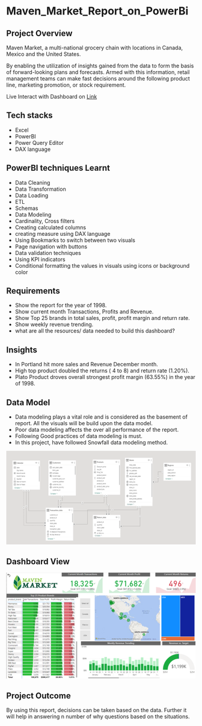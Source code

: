 # Maven_Market_Report_on_PowerBi

## Project Overview

  Maven Market, a multi-national grocery chain with locations in Canada, Mexico and the United States.

  By enabling the utilization of insights gained from the data to form the basis of forward-looking plans and forecasts. Armed with this information, retail management teams can make fast decisions around the 
  following product line, marketing promotion, or stock requirement.

  Live Interact with Dashboard on [Link](https://github.com/Manojkumar0715/Maven_Market_Report_on_PowerBi/blob/main/MavenMarket_Report.pbix)
  
## Tech stacks
  - Excel
  - PowerBI
  - Power Query Editor
  - DAX language
    
## PowerBI techniques Learnt
  - Data Cleaning
  - Data Transformation
  - Data Loading
  - ETL
  - Schemas
  - Data Modeling
  - Cardinality, Cross filters
  - Creating calculated columns
  - creating measure using DAX language
  - Using Bookmarks to switch between two visuals
  - Page navigation with buttons
  - Data validation techniques
  - Using KPI indicators
  - Conditional formatting the values in visuals using icons or background color
    
## Requirements
  - Show the report for the year of 1998.
  - Show current month Transactions, Profits and Revenue.
  - Show Top 25 brands in total sales, profit, profit margin and return rate.
  - Show weekly revenue trending.
  - what are all the resources/ data needed to build this dashboard?

## Insights
  - In Portland  hit more sales and Revenue December month.
  - High top product doubled the returns ( 4 to 8)  and return rate (1.20%).
  - Plato Product droves overall strongest profit margin (63.55%) in the year of 1998.
    
## Data Model
  - Data modeling plays a vital role and is considered as the basement of report. All the visuals will be build upon the data model.
  - Poor data modeling affects the over all performance of the report.
  -  Following Good practices of data modeling is must.
  -  In this project, have followed Snowfall data modeling method.

 <img src="https://github.com/Manojkumar0715/Maven_Market_Report_on_PowerBi/blob/main/Data%20Model%20(Snowflake%20Schema).png"
    class="center">

    
## Dashboard View

<img src="https://github.com/Manojkumar0715/Maven_Market_Report_on_PowerBi/blob/main/Final%20Dashboard.png"
    class="center">
    
    
## Project Outcome

  By using this report, decisions can be taken based on the data. Further it will help in answering n number of why questions based on the situations.

 





